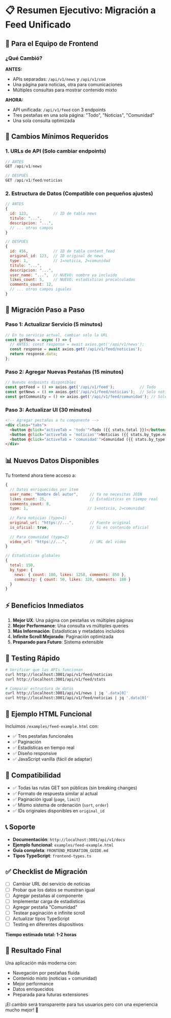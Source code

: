 # 📋 Resumen Ejecutivo: Migración a Feed Unificado

## 🎯 Para el Equipo de Frontend

### ¿Qué Cambió?

**ANTES:**
- APIs separadas: `/api/v1/news` y `/api/v1/com`
- Una página para noticias, otra para comunicaciones
- Múltiples consultas para mostrar contenido mixto

**AHORA:**
- API unificada: `/api/v1/feed` con 3 endpoints
- Tres pestañas en una sola página: "Todo", "Noticias", "Comunidad"  
- Una sola consulta optimizada

## 🔄 Cambios Mínimos Requeridos

### 1. URLs de API (Solo cambiar endpoints)
```javascript
// ANTES
GET /api/v1/news

// DESPUÉS  
GET /api/v1/feed/noticias
```

### 2. Estructura de Datos (Compatible con pequeños ajustes)
```javascript
// ANTES
{
  id: 123,           // ID de tabla news
  titulo: "...",
  descripcion: "...",
  // ... otros campos
}

// DESPUÉS
{
  id: 456,           // ID de tabla content_feed  
  original_id: 123,  // ID original de news
  type: 1,           // 1=noticia, 2=comunidad
  titulo: "...",
  descripcion: "...",
  user_name: "...",  // NUEVO: nombre ya incluido
  likes_count: 5,    // NUEVO: estadísticas precalculadas
  comments_count: 12,
  // ... otros campos iguales
}
```

## 🚀 Migración Paso a Paso

### Paso 1: Actualizar Servicio (5 minutos)
```javascript
// En tu servicio actual, cambiar solo la URL
const getNews = async () => {
  // ANTES: const response = await axios.get('/api/v1/news');
  const response = await axios.get('/api/v1/feed/noticias');
  return response.data;
};
```

### Paso 2: Agregar Nuevas Pestañas (15 minutos)
```javascript
// Nuevos endpoints disponibles
const getFeed = () => axios.get('/api/v1/feed');           // Todo
const getNews = () => axios.get('/api/v1/feed/noticias');  // Solo noticias  
const getCommunity = () => axios.get('/api/v1/feed/comunidad'); // Solo comunidad
```

### Paso 3: Actualizar UI (30 minutos)
```html
<!-- Agregar pestañas a tu componente -->
<div class="tabs">
  <button @click="activeTab = 'todo'">Todo ({{ stats.total }})</button>
  <button @click="activeTab = 'noticias'">Noticias ({{ stats.by_type.news.count }})</button>
  <button @click="activeTab = 'comunidad'">Comunidad ({{ stats.by_type.community.count }})</button>
</div>
```

## 📊 Nuevos Datos Disponibles

Tu frontend ahora tiene acceso a:

```javascript
{
  // Datos enriquecidos por item
  user_name: "Nombre del autor",     // Ya no necesitas JOIN
  likes_count: 25,                   // Estadísticas en tiempo real
  comments_count: 8,
  type: 1,                          // 1=noticia, 2=comunidad
  
  // Para noticias (type=1)
  original_url: "https://...",       // Fuente original
  is_oficial: true,                  // Si es contenido oficial
  
  // Para comunidad (type=2)  
  video_url: "https://...",          // URL del video
}

// Estadísticas globales
{
  total: 150,
  by_type: {
    news: { count: 100, likes: 1250, comments: 850 },
    community: { count: 50, likes: 320, comments: 180 }
  }
}
```

## ⚡ Beneficios Inmediatos

1. **Mejor UX**: Una página con pestañas vs múltiples páginas
2. **Mejor Performance**: Una consulta vs múltiples queries  
3. **Más Información**: Estadísticas y metadatos incluidos
4. **Infinite Scroll Mejorado**: Paginación optimizada
5. **Preparado para Futuro**: Sistema extensible

## 🧪 Testing Rápido

```bash
# Verificar que las APIs funcionan
curl http://localhost:3001/api/v1/feed/noticias
curl http://localhost:3001/api/v1/feed/stats

# Comparar estructura de datos
curl http://localhost:3001/api/v1/news | jq '.data[0]'
curl http://localhost:3001/api/v1/feed/noticias | jq '.data[0]'
```

## 📱 Ejemplo HTML Funcional

Incluimos `/examples/feed-example.html` con:
- ✅ Tres pestañas funcionales
- ✅ Paginación
- ✅ Estadísticas en tiempo real  
- ✅ Diseño responsive
- ✅ JavaScript vanilla (fácil de adaptar)

## 🔧 Compatibilidad

- ✅ Todas las rutas GET son públicas (sin breaking changes)
- ✅ Formato de respuesta similar al actual
- ✅ Paginación igual (`page`, `limit`)
- ✅ Mismo sistema de ordenación (`sort`, `order`)
- ✅ IDs originales disponibles en `original_id`

## 📞 Soporte

- **Documentación**: `http://localhost:3001/api/v1/docs`
- **Ejemplo funcional**: `examples/feed-example.html`  
- **Guía completa**: `FRONTEND_MIGRATION_GUIDE.md`
- **Tipos TypeScript**: `frontend-types.ts`

## ✅ Checklist de Migración

- [ ] Cambiar URL del servicio de noticias
- [ ] Probar que los datos se muestran igual
- [ ] Agregar pestañas al componente
- [ ] Implementar carga de estadísticas
- [ ] Agregar pestaña "Comunidad" 
- [ ] Testear paginación e infinite scroll
- [ ] Actualizar tipos TypeScript
- [ ] Testing en diferentes dispositivos

**Tiempo estimado total: 1-2 horas**

## 🎉 Resultado Final

Una aplicación más moderna con:
- Navegación por pestañas fluida
- Contenido mixto (noticias + comunidad)
- Mejor performance
- Datos enriquecidos
- Preparada para futuras extensiones

¡El cambio será transparente para tus usuarios pero con una experiencia mucho mejor! 🚀 